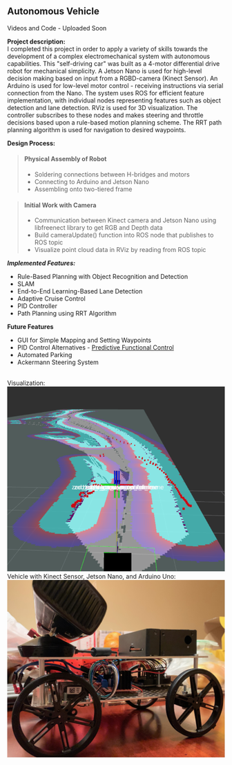 ## Autonomous Vehicle

Videos and Code - Uploaded Soon

**Project description:** <br>
I completed this project in order to apply a variety of skills towards the development of a complex electromechanical system with autonomous capabilities. This "self-driving car" was built as a 4-motor differential drive robot for mechanical simplicity. A Jetson Nano is used for high-level decision making based on input from a RGBD-camera (Kinect Sensor). An Arduino is used for low-level motor control - receiving instructions via serial connection from the Nano. The system uses ROS for efficient feature implementation, with individual nodes representing features such as object detection and lane detection. RViz is used for 3D visualization. The controller subscribes to these nodes and makes steering and throttle decisions based upon a rule-based motion planning scheme. The RRT path planning algorithm is used for navigation to desired waypoints.
<br>

**Design Process:**

> #### Physical Assembly of Robot
> - Soldering connections between H-bridges and motors
> - Connecting to Arduino and Jetson Nano
> - Assembling onto two-tiered frame

> #### Initial Work with Camera
> - Communication between Kinect camera and Jetson Nano using libfreenect library to get RGB and Depth data
> - Build cameraUpdate() function into ROS node that publishes to ROS topic
> - Visualize point cloud data in RViz by reading from ROS topic

***Implemented Features:*** <br>
- Rule-Based Planning with Object Recognition and Detection <br>
- SLAM <br>
- End-to-End Learning-Based Lane Detection <br>
- Adaptive Cruise Control <br>
- PID Controller <br>
- Path Planning using RRT Algorithm

**Future Features**
- GUI for Simple Mapping and Setting Waypoints
- PID Control Alternatives - [Predictive Functional Control](https://ieeexplore.ieee.org/document/7526765)
- Automated Parking
- Ackermann Steering System

<br>
Visualization:
<img src="../images/RViz.png?raw=true"/>
<br>
Vehicle with Kinect Sensor, Jetson Nano, and Arduino Uno:
<img src="../images/MobileRobot.jpeg?raw=true"/>
